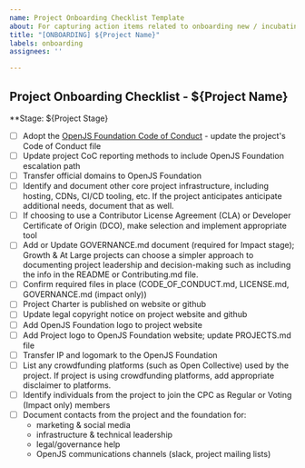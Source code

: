 ```yaml
---
name: Project Onboarding Checklist Template
about: For capturing action items related to onboarding new / incubating projects
title: "[ONBOARDING] ${Project Name}"
labels: onboarding
assignees: ''

---
```


## Project Onboarding Checklist - ${Project Name}

**Stage: ${Project Stage}

- [ ] Adopt the [OpenJS Foundation Code of Conduct](https://github.com/openjs-foundation/cross-project-council/blob/master/CODE_OF_CONDUCT.md) - update the project's Code of Conduct file
- [ ] Update project CoC reporting methods to include OpenJS Foundation escalation path
- [ ] Transfer official domains to OpenJS Foundation
- [ ] Identify and document other core project infrastructure, including hosting, CDNs, CI/CD tooling, etc. If the project anticipates anticipate additional needs, document that as well. 
- [ ] If choosing to use a Contributor License Agreement (CLA) or Developer Certificate of Origin (DCO), make selection and implement appropriate tool
- [ ] Add or Update GOVERNANCE.md document (required for Impact stage); Growth & At Large projects can choose a simpler approach to documenting project leadership and decision-making such as including the info in the README or Contributing.md file. 
- [ ] Confirm required files in place (CODE_OF_CONDUCT.md, LICENSE.md, GOVERNANCE.md (impact only))
- [ ] Project Charter is published on website or github
- [ ] Update legal copyright notice on project website and github
- [ ] Add OpenJS Foundation logo to project website
- [ ] Add Project logo to OpenJS Foundation website; update PROJECTS.md file
- [ ] Transfer IP and logomark to the OpenJS Foundation
- [ ] List any crowdfunding platforms (such as Open Collective) used by the project. If project is using crowdfunding platforms, add appropriate disclaimer to platforms.
- [ ] Identify individuals from the project to join the CPC as Regular or Voting (Impact only) members
- [ ] Document contacts from the project and the foundation for:
  * marketing & social media 
  * infrastructure & technical leadership
  * legal/governance help
  * OpenJS communications channels (slack, project mailing lists)
